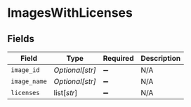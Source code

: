 # ImagesWithLicenses


## Fields

| Field              | Type               | Required           | Description        |
| ------------------ | ------------------ | ------------------ | ------------------ |
| `image_id`         | *Optional[str]*    | :heavy_minus_sign: | N/A                |
| `image_name`       | *Optional[str]*    | :heavy_minus_sign: | N/A                |
| `licenses`         | list[*str*]        | :heavy_minus_sign: | N/A                |
